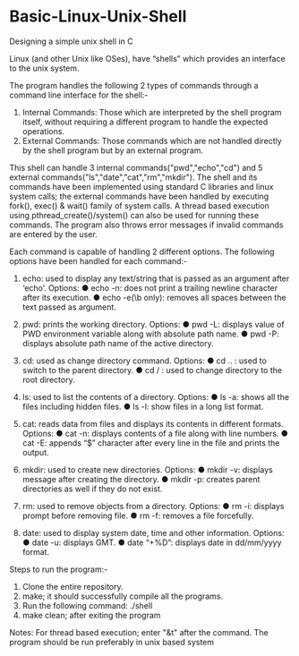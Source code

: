 # Basic-Linux-Unix-Shell
Designing a simple unix shell in C

Linux (and other Unix like OSes), have “shells” which provides an interface to the unix system.

The program handles the following 2 types of commands through a command line interface for the shell:-
1) Internal Commands: Those which are interpreted by the shell program itself, without requiring a different program to handle the expected operations.
2) External Commands: Those commands which are not handled directly by the shell program but by an external program.

This shell can handle 3 internal commands("pwd","echo","cd") and 5 external commands("ls","date","cat","rm","mkdir"). 
The shell and its commands have been implemented using standard C libraries and linux system calls; the external commands have been handled by executing fork(), exec() & wait() family of system calls. A thread based execution using pthread_create()/system() can also be used for running these commands. The program also throws error messages if invalid commands are entered by the user.

Each command is capable of handling 2 different options. The following options have been handled for each command:-

1. echo: used to display any text/string that is passed as an argument after ‘echo’.
Options:
● echo -n: does not print a trailing newline character after its execution.
● echo -e(\b only): removes all spaces between the text passed as argument.

2. pwd: prints the working directory.
Options:
● pwd -L: displays value of PWD environment variable along with absolute path
name.
● pwd -P: displays absolute path name of the active directory.

3. cd: used as change directory command.
Options:
● cd .. : used to switch to the parent directory.
● cd / : used to change directory to the root directory.

4. ls: used to list the contents of a directory.
Options:
● ls -a: shows all the files including hidden files.
● ls -l: show files in a long list format.

5. cat: reads data from files and displays its contents in different formats.
Options:
● cat -n: displays contents of a file along with line numbers.
● cat -E: appends “$” character after every line in the file and prints the output.

6. mkdir: used to create new directories.
Options:
● mkdir -v: displays message after creating the directory.
● mkdir -p: creates parent directories as well if they do not exist.

7. rm: used to remove objects from a directory.
Options:
● rm -i: displays prompt before removing file.
● rm -f: removes a file forcefully.

8. date: used to display system date, time and other information.
Options:
● date -u: displays GMT.
● date “+%D”: displays date in dd/mm/yyyy format.

Steps to run the program:-
1) Clone the entire repository.
2) make; it should successfully compile all the programs.
3) Run the following command: ./shell
4) make clean; after exiting the program

Notes:
For thread based execution; enter "&t" after the command.
The program should be run preferably in unix based system



